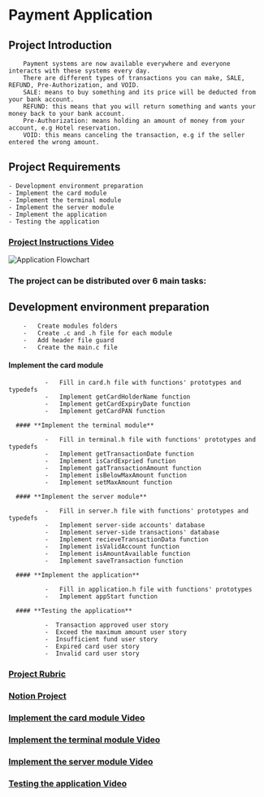 # Payment Application
  

## Project Introduction
        Payment systems are now available everywhere and everyone interacts with these systems every day.
        There are different types of transactions you can make, SALE, REFUND, Pre-Authorization, and VOID.
        SALE: means to buy something and its price will be deducted from your bank account.
        REFUND: this means that you will return something and wants your money back to your bank account.
        Pre-Authorization: means holding an amount of money from your account, e.g Hotel reservation.
        VOID: this means canceling the transaction, e.g if the seller entered the wrong amount.


## Project Requirements
    - Development environment preparation
    - Implement the card module
    - Implement the terminal module
    - Implement the server module
    - Implement the application
    - Testing the application

### [Project Instructions Video](https://drive.google.com/file/d/1j_cUsUeqjQGy7Qt7IaLZPnssU1n6Qyy1/view?usp=sharing)
![Application Flowchart](https://drive.google.com/file/d/1NwftWZq8P9JkiO7-CAEIahu9OeWqbHHS/view?usp=sharing)


### The project can be distributed over 6 main tasks:

   ## Development environment preparation
        -   Create modules folders
        -   Create .c and .h file for each module
        -   Add header file guard
        -   Create the main.c file

   #### **Implement the card module**
      
              -   Fill in card.h file with functions' prototypes and typedefs
              -   Implement getCardHolderName function
              -   Implement getCardExpiryDate function
              -   Implement getCardPAN function

      #### **Implement the terminal module**

              -   Fill in terminal.h file with functions' prototypes and typedefs
              -   Implement getTransactionDate function
              -   Implement isCardExpried function
              -   Implement gatTransactionAmount function
              -   Implement isBelowMaxAmount function
              -   Implement setMaxAmount function

      #### **Implement the server module**

              -   Fill in server.h file with functions' prototypes and typedefs
              -   Implement server-side accounts' database
              -   Implement server-side transactions' database
              -   Implement recieveTransactionData function
              -   Implement isValidAccount function
              -   Implement isAmountAvailable function
              -   Implement saveTransaction function

      #### **Implement the application**

              -   Fill in application.h file with functions' prototypes
              -   Implement appStart function

      #### **Testing the application**

              -  Transaction approved user story
              -  Exceed the maximum amount user story
              -  Insufficient fund user story
              -  Expired card user story
              -  Invalid card user story

### [Project Rubric](https://drive.google.com/file/d/1wwkbG36Q5t9bB7oUNJFR6oiEvDodM-GA/view?usp=sharing)
### [Notion Project](https://www.notion.so/FWD-e0d6e4ee4304402aafd0621a65742a31)

### [Implement the card module Video](https://drive.google.com/drive/folders/1Hz-rbGvAo1RuQSRjge3SJX_NlU7rvye8?usp=sharing)
### [Implement the terminal module Video](https://drive.google.com/drive/folders/1XLm9kIIf7bdv9NM4dnBIPEc9CWMGaijy?usp=sharing)
### [Implement the server module Video](https://drive.google.com/drive/folders/1M8wLTHSzR7DL_gTMRkLFWMB_0ME1DOYP?usp=sharing)
### [Testing the application Video](https://drive.google.com/drive/folders/17y0lFYcrSvfYPuyp8PlcTMGEcKJVrCEJ?usp=sharing)
